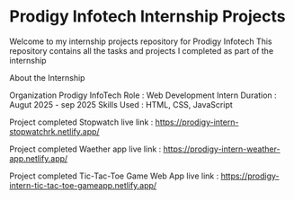 # Prodigy Infotech Internship Projects

Welcome to my internship projects repository for Prodigy Infotech 
This repository contains all the tasks and projects I completed as part of the internship


About the Internship

Organization Prodigy InfoTech
Role : Web Development Intern
Duration : Augut 2025 - sep 2025
Skills Used : HTML, CSS, JavaScript

>>>
Project completed 
Stopwatch
live link : https://prodigy-intern-stopwatchrk.netlify.app/

>>>
Project completed 
Waether app
live link : https://prodigy-intern-weather-app.netlify.app/

>>
Project completed 
Tic-Tac-Toe Game Web App
live link : https://prodigy-intern-tic-tac-toe-gameapp.netlify.app/
